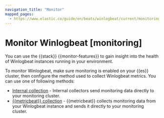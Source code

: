 ```yaml
---
navigation_title: "Monitor"
mapped_pages:
  - https://www.elastic.co/guide/en/beats/winlogbeat/current/monitoring.html
---
```


# Monitor Winlogbeat [monitoring]


You can use the {{stack}} {{monitor-features}} to gain insight into the health of Winlogbeat instances running in your environment.

To monitor Winlogbeat, make sure monitoring is enabled on your {{es}} cluster, then configure the method used to collect Winlogbeat metrics. You can use one of following methods:

* [Internal collection](/reference/winlogbeat/monitoring-internal-collection.md) - Internal collectors send monitoring data directly to your monitoring cluster.
* [{{metricbeat}} collection](/reference/winlogbeat/monitoring-metricbeat-collection.md) - {{metricbeat}} collects monitoring data from your Winlogbeat instance and sends it directly to your monitoring cluster.

